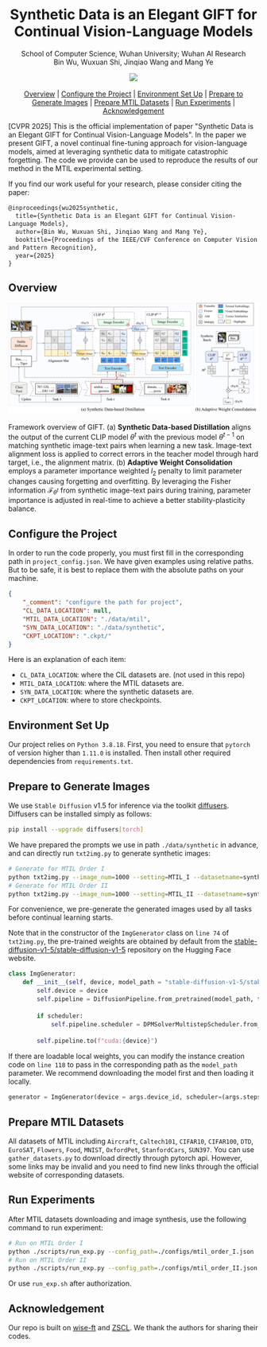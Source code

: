 <h1 align='center'>Synthetic Data is an Elegant GIFT for Continual Vision-Language Models</h1>

<p align="center">
School of Computer Science, Wuhan University; Wuhan AI Research<br />
Bin Wu, Wuxuan Shi, Jinqiao Wang and Mang Ye
</p>

<p align="center">
    <a href="https://arxiv.org/abs/2503.04229"><img src="https://img.shields.io/badge/ArXiv-2503.04229-b31b1b.svg?logo=arXiv"></a>
</p>

<p align="center">
    <a href="#overview">Overview</a> |
    <a href="#configure-the-project">Configure the Project</a> |
    <a href="#environment-set-up">Environment Set Up</a> |
    <a href="#prepare-to-generate-images">Prepare to Generate Images</a> |
    <a href="#prepare-mtil-datasets">Prepare MTIL Datasets</a> |
    <a href="#run-experiments">Run Experiments</a> |
    <a href="#acknowledgement">Acknowledgement</a>
</p>

[CVPR 2025] This is the official implementation of paper "Synthetic Data is an Elegant GIFT for Continual Vision-Language Models". In the paper we present GIFT, a novel continual fine-tuning approach for vision-language models, aimed at leveraging synthetic data to mitigate catastrophic forgetting. The code we provide can be used to reproduce the results of our method in the MTIL experimental setting.

If you find our work useful for your research, please consider citing the paper:
```
@inproceedings{wu2025synthetic,
  title={Synthetic Data is an Elegant GIFT for Continual Vision-Language Models},
  author={Bin Wu, Wuxuan Shi, Jinqiao Wang and Mang Ye},
  booktitle={Proceedings of the IEEE/CVF Conference on Computer Vision and Pattern Recognition},
  year={2025}
}
```

## Overview

![Framework Overview](figures/frame.png)

Framework overview of GIFT. (a) **Synthetic Data-based Distillation** aligns the output of the current CLIP model $\theta^t$ with the previous model $\theta^{t-1}$ on matching synthetic image-text pairs when learning a new task. Image-text alignment loss is applied to correct errors in the teacher model through hard target, i.e., the alignment matrix. (b) **Adaptive Weight Consolidation** employs a parameter importance weighted $l_2$ penalty to limit parameter changes causing forgetting and overfitting. By leveraging the Fisher information $\mathcal{F}_{\theta^t}$ from synthetic image-text pairs during training, parameter importance is adjusted in real-time to achieve a better stability-plasticity balance.

## Configure the Project

In order to run the code properly, you must first fill in the corresponding path in `project_config.json`. We have given examples using relative paths. But to be safe, it is best to replace them with the absolute paths on your machine.

```json
{
    "_comment": "configure the path for project",
    "CL_DATA_LOCATION": null,
    "MTIL_DATA_LOCATION": "./data/mtil",
    "SYN_DATA_LOCATION": "./data/synthetic",
    "CKPT_LOCATION": ".ckpt/"
}
```

Here is an explanation of each item:

- `CL_DATA_LOCATION`: where the CIL datasets are. (not used in this repo)
- `MTIL_DATA_LOCATION`: where the MTIL datasets are.
- `SYN_DATA_LOCATION`: where the synthetic datasets are.
- `CKPT_LOCATION`: where to store checkpoints.

## Environment Set Up

Our project relies on `Python 3.8.18`. First, you need to ensure that `pytorch` of version higher than `1.11.0` is installed. Then install other required dependencies from `requirements.txt`.

## Prepare to Generate Images

We use `Stable Diffusion` v1.5 for inference via the toolkit [diffusers](https://github.com/huggingface/diffusers). Diffusers can be installed simply as follows:

```bash
pip install --upgrade diffusers[torch]
```

We have prepared the prompts we use in path `./data/synthetic` in advance, and can directly run `txt2img.py` to generate synthetic images:

```bash
# Generate for MTIL Order I
python txt2img.py --image_num=1000 --setting=MTIL_I --datasetname=synthetic_data_a
# Generate for MTIL Order II
python txt2img.py --image_num=1000 --setting=MTIL_II --datasetname=synthetic_data_b
```

For convenience, we pre-generate the generated images used by all tasks before continual learning starts.

Note that in the constructor of the `ImgGenerator` class on `line 74` of `txt2img.py`, the pre-trained weights are obtained by default from the [stable-diffusion-v1-5/stable-diffusion-v1-5](https://huggingface.co/stable-diffusion-v1-5/stable-diffusion-v1-5) repository on the Hugging Face website. 

```python
class ImgGenerator:
    def __init__(self, device, model_path = "stable-diffusion-v1-5/stable-diffusion-v1-5", scheduler=False):
        self.device = device
        self.pipeline = DiffusionPipeline.from_pretrained(model_path, torch_dtype=torch.float16)
        
        if scheduler:
            self.pipeline.scheduler = DPMSolverMultistepScheduler.from_config(self.pipeline.scheduler.config)
        
        self.pipeline.to(f"cuda:{device}")
```

If there are loadable local weights, you can modify the instance creation code on `line 118` to pass in the corresponding path as the `model_path` parameter. We recommend downloading the model first and then loading it locally.

```python
generator = ImgGenerator(device = args.device_id, scheduler=(args.steps < 50), model_path="your/path/to/model/weights")
```

## Prepare MTIL Datasets

All datasets of MTIL including `Aircraft`, `Caltech101`, `CIFAR10`, `CIFAR100`, `DTD`, `EuroSAT`, `Flowers`, `Food`, `MNIST`, `OxfordPet`, `StanfordCars`, `SUN397`. 
You can use `gather_datasets.py` to download directly through pytorch api. However, some links may be invalid and you need to find new links through the official website of corresponding datasets. 

## Run Experiments

After MTIL datasets downloading and image synthesis, use the following command to run experiment:

```bash
# Run on MTIL Order I
python ./scripts/run_exp.py --config_path=./configs/mtil_order_I.json
# Run on MTIL Order II
python ./scripts/run_exp.py --config_path=./configs/mtil_order_II.json
```

Or use `run_exp.sh` after authorization.

## Acknowledgement
Our repo is built on [wise-ft](https://github.com/mlfoundations/wise-ft) and [ZSCL](https://github.com/Thunderbeee/ZSCL). We thank the authors for sharing their codes.
